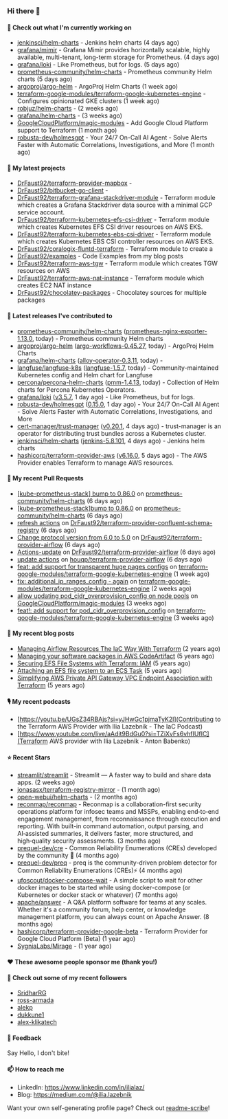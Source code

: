 ### Hi there 👋

#### 👷 Check out what I'm currently working on

- [jenkinsci/helm-charts](https://github.com/jenkinsci/helm-charts) - Jenkins helm charts (4 days ago)
- [grafana/mimir](https://github.com/grafana/mimir) - Grafana Mimir provides horizontally scalable, highly available, multi-tenant, long-term storage for Prometheus. (4 days ago)
- [grafana/loki](https://github.com/grafana/loki) - Like Prometheus, but for logs. (5 days ago)
- [prometheus-community/helm-charts](https://github.com/prometheus-community/helm-charts) - Prometheus community Helm charts (5 days ago)
- [argoproj/argo-helm](https://github.com/argoproj/argo-helm) - ArgoProj Helm Charts (1 week ago)
- [terraform-google-modules/terraform-google-kubernetes-engine](https://github.com/terraform-google-modules/terraform-google-kubernetes-engine) - Configures opinionated GKE clusters (1 week ago)
- [robjuz/helm-charts](https://github.com/robjuz/helm-charts) -  (2 weeks ago)
- [grafana/helm-charts](https://github.com/grafana/helm-charts) -  (3 weeks ago)
- [GoogleCloudPlatform/magic-modules](https://github.com/GoogleCloudPlatform/magic-modules) - Add Google Cloud Platform support to Terraform (1 month ago)
- [robusta-dev/holmesgpt](https://github.com/robusta-dev/holmesgpt) - Your 24/7 On-Call AI Agent - Solve Alerts Faster with Automatic Correlations, Investigations, and More (1 month ago)

#### 🌱 My latest projects

- [DrFaust92/terraform-provider-mapbox](https://github.com/DrFaust92/terraform-provider-mapbox) - 
- [DrFaust92/bitbucket-go-client](https://github.com/DrFaust92/bitbucket-go-client) - 
- [DrFaust92/terraform-grafana-stackdriver-module](https://github.com/DrFaust92/terraform-grafana-stackdriver-module) - Terraform module which creates a Grafana Stackdriver data source with a minimal GCP service account.
- [DrFaust92/terraform-kubernetes-efs-csi-driver](https://github.com/DrFaust92/terraform-kubernetes-efs-csi-driver) - Terraform module which creates Kubernetes EFS CSI driver resources on AWS EKS.
- [DrFaust92/terraform-kubernetes-ebs-csi-driver](https://github.com/DrFaust92/terraform-kubernetes-ebs-csi-driver) - Terraform module which creates Kubernetes EBS CSI controller resources on AWS EKS.
- [DrFaust92/coralogix-fluntd-terraform](https://github.com/DrFaust92/coralogix-fluntd-terraform) - Terraform module to create a 
- [DrFaust92/examples](https://github.com/DrFaust92/examples) - Code Examples from my blog posts
- [DrFaust92/terraform-aws-tgw](https://github.com/DrFaust92/terraform-aws-tgw) - Terraform module which creates TGW resources on AWS
- [DrFaust92/terraform-aws-nat-instance](https://github.com/DrFaust92/terraform-aws-nat-instance) - Terraform module which creates EC2 NAT instance
- [DrFaust92/chocolatey-packages](https://github.com/DrFaust92/chocolatey-packages) - Chocolatey sources for multiple packages

#### 🔭 Latest releases I've contributed to

- [prometheus-community/helm-charts](https://github.com/prometheus-community/helm-charts) ([prometheus-nginx-exporter-1.13.0](https://github.com/prometheus-community/helm-charts/releases/tag/prometheus-nginx-exporter-1.13.0), today) - Prometheus community Helm charts
- [argoproj/argo-helm](https://github.com/argoproj/argo-helm) ([argo-workflows-0.45.27](https://github.com/argoproj/argo-helm/releases/tag/argo-workflows-0.45.27), today) - ArgoProj Helm Charts
- [grafana/helm-charts](https://github.com/grafana/helm-charts) ([alloy-operator-0.3.11](https://github.com/grafana/helm-charts/releases/tag/alloy-operator-0.3.11), today) - 
- [langfuse/langfuse-k8s](https://github.com/langfuse/langfuse-k8s) ([langfuse-1.5.7](https://github.com/langfuse/langfuse-k8s/releases/tag/langfuse-1.5.7), today) - Community-maintained Kubernetes config and Helm chart for Langfuse
- [percona/percona-helm-charts](https://github.com/percona/percona-helm-charts) ([pmm-1.4.13](https://github.com/percona/percona-helm-charts/releases/tag/pmm-1.4.13), today) - Collection of Helm charts for Percona Kubernetes Operators.
- [grafana/loki](https://github.com/grafana/loki) ([v3.5.7](https://github.com/grafana/loki/releases/tag/v3.5.7), 1 day ago) - Like Prometheus, but for logs.
- [robusta-dev/holmesgpt](https://github.com/robusta-dev/holmesgpt) ([0.15.0](https://github.com/robusta-dev/holmesgpt/releases/tag/0.15.0), 1 day ago) - Your 24/7 On-Call AI Agent - Solve Alerts Faster with Automatic Correlations, Investigations, and More
- [cert-manager/trust-manager](https://github.com/cert-manager/trust-manager) ([v0.20.1](https://github.com/cert-manager/trust-manager/releases/tag/v0.20.1), 4 days ago) - trust-manager is an operator for distributing trust bundles across a Kubernetes cluster.
- [jenkinsci/helm-charts](https://github.com/jenkinsci/helm-charts) ([jenkins-5.8.101](https://github.com/jenkinsci/helm-charts/releases/tag/jenkins-5.8.101), 4 days ago) - Jenkins helm charts
- [hashicorp/terraform-provider-aws](https://github.com/hashicorp/terraform-provider-aws) ([v6.16.0](https://github.com/hashicorp/terraform-provider-aws/releases/tag/v6.16.0), 5 days ago) - The AWS Provider enables Terraform to manage AWS resources.

#### 🔨 My recent Pull Requests

- [[kube-prometheus-stack] bump to 0.86.0](https://github.com/prometheus-community/helm-charts/pull/6211) on [prometheus-community/helm-charts](https://github.com/prometheus-community/helm-charts) (6 days ago)
- [[kube-prometheus-stack]bump to 0.86.0](https://github.com/prometheus-community/helm-charts/pull/6210) on [prometheus-community/helm-charts](https://github.com/prometheus-community/helm-charts) (6 days ago)
- [refresh actions](https://github.com/DrFaust92/terraform-provider-confluent-schema-registry/pull/1) on [DrFaust92/terraform-provider-confluent-schema-registry](https://github.com/DrFaust92/terraform-provider-confluent-schema-registry) (6 days ago)
- [Change protocol version from 6.0 to 5.0](https://github.com/DrFaust92/terraform-provider-airflow/pull/53) on [DrFaust92/terraform-provider-airflow](https://github.com/DrFaust92/terraform-provider-airflow) (6 days ago)
- [Actions-update](https://github.com/DrFaust92/terraform-provider-airflow/pull/52) on [DrFaust92/terraform-provider-airflow](https://github.com/DrFaust92/terraform-provider-airflow) (6 days ago)
- [update actions](https://github.com/houqp/terraform-provider-airflow/pull/13) on [houqp/terraform-provider-airflow](https://github.com/houqp/terraform-provider-airflow) (6 days ago)
- [feat: add support for transparent huge pages configs](https://github.com/terraform-google-modules/terraform-google-kubernetes-engine/pull/2464) on [terraform-google-modules/terraform-google-kubernetes-engine](https://github.com/terraform-google-modules/terraform-google-kubernetes-engine) (1 week ago)
- [fix: additional_ip_ranges_config - again](https://github.com/terraform-google-modules/terraform-google-kubernetes-engine/pull/2458) on [terraform-google-modules/terraform-google-kubernetes-engine](https://github.com/terraform-google-modules/terraform-google-kubernetes-engine) (2 weeks ago)
- [allow updating pod_cidr_overprovision_config on node pools](https://github.com/GoogleCloudPlatform/magic-modules/pull/15197) on [GoogleCloudPlatform/magic-modules](https://github.com/GoogleCloudPlatform/magic-modules) (3 weeks ago)
- [feat!: add support for pod_cidr_overprovision_config](https://github.com/terraform-google-modules/terraform-google-kubernetes-engine/pull/2452) on [terraform-google-modules/terraform-google-kubernetes-engine](https://github.com/terraform-google-modules/terraform-google-kubernetes-engine) (3 weeks ago)

#### 📜 My recent blog posts

- [Managing Airflow Resources The IaC Way With Terraform](https://engineering.placer.ai/managing-airflow-resources-the-iac-way-with-terraform-ea5b8db573ad?source=rss-cac402f06fa8------2) (2 years ago)
- [Managing your software packages in AWS CodeArtifact](https://medium.com/@ilia.lazebnik/managing-your-software-packages-in-aws-codeartifact-12d00053e243?source=rss-cac402f06fa8------2) (5 years ago)
- [Securing EFS File Systems with Terraform: IAM](https://medium.com/@ilia.lazebnik/securing-efs-file-systems-with-terraform-iam-d2a066c198ab?source=rss-cac402f06fa8------2) (5 years ago)
- [Attaching an EFS file system to an ECS Task](https://medium.com/@ilia.lazebnik/attaching-an-efs-file-system-to-an-ecs-task-7bd15b76a6ef?source=rss-cac402f06fa8------2) (5 years ago)
- [Simplifying AWS Private API Gateway VPC Endpoint Association with Terraform](https://medium.com/@ilia.lazebnik/simplifying-aws-private-api-gateway-vpc-endpoint-association-with-terraform-b379a247afbf?source=rss-cac402f06fa8------2) (5 years ago)

#### 🎙️ My recent podcasts
- [https://youtu.be/UGsZ34RBAjs?si=yJHwGc1pjmaTyK2l](Contributing to the Terraform AWS Provider with Ilia Lazebnik - The IaC Podcast)
- [https://www.youtube.com/live/aAdit9BdGu0?si=TZiXvFs6vhfIUfIC](Terraform AWS provider with Ilia Lazebnik - Anton Babenko)

#### ⭐ Recent Stars

- [streamlit/streamlit](https://github.com/streamlit/streamlit) - Streamlit — A faster way to build and share data apps. (2 weeks ago)
- [jonasasx/terraform-registry-mirror](https://github.com/jonasasx/terraform-registry-mirror) -  (1 month ago)
- [open-webui/helm-charts](https://github.com/open-webui/helm-charts) -  (2 months ago)
- [reconmap/reconmap](https://github.com/reconmap/reconmap) - Reconmap is a collaboration-first security operations platform for infosec teams and MSSPs, enabling end‑to‑end engagement management, from reconnaissance through execution and reporting. With built-in command automation, output parsing, and AI‑assisted summaries, it delivers faster, more structured, and high‑quality security assessments. (3 months ago)
- [prequel-dev/cre](https://github.com/prequel-dev/cre) - Common Reliability Enumerations (CREs) developed by the community 📖 (4 months ago)
- [prequel-dev/preq](https://github.com/prequel-dev/preq) - preq is the community-driven problem detector for Common Reliability Enumerations (CREs)⚡️ (4 months ago)
- [ufoscout/docker-compose-wait](https://github.com/ufoscout/docker-compose-wait) - A simple script to wait for other docker images to be started while using docker-compose (or Kubernetes or docker stack or whatever) (7 months ago)
- [apache/answer](https://github.com/apache/answer) - A Q&amp;A platform software for teams at any scales. Whether it&#39;s a community forum, help center, or knowledge management platform, you can always count on Apache Answer. (8 months ago)
- [hashicorp/terraform-provider-google-beta](https://github.com/hashicorp/terraform-provider-google-beta) - Terraform Provider for Google Cloud Platform (Beta) (1 year ago)
- [SygniaLabs/Mirage](https://github.com/SygniaLabs/Mirage) -  (1 year ago)

#### ❤️ These awesome people sponsor me (thank you!)


#### 👯 Check out some of my recent followers

- [SridharRG](https://github.com/SridharRG)
- [ross-armada](https://github.com/ross-armada)
- [alekp](https://github.com/alekp)
- [dukkune1](https://github.com/dukkune1)
- [alex-klikatech](https://github.com/alex-klikatech)

#### 💬 Feedback

Say Hello, I don't bite!

#### 📫 How to reach me

- LinkedIn: https://www.linkedin.com/in/ilialaz/
- Blog: https://medium.com/@ilia.lazebnik

Want your own self-generating profile page? Check out [readme-scribe](https://github.com/muesli/readme-scribe)!


